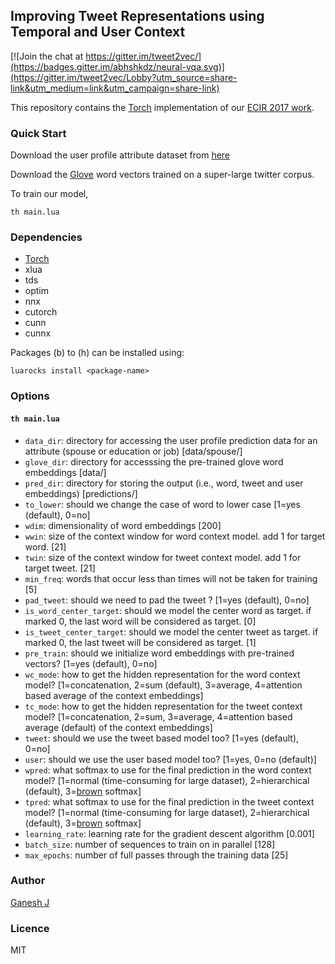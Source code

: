 ## Improving Tweet Representations using Temporal and User Context

[![Join the chat at https://gitter.im/tweet2vec/](https://badges.gitter.im/abhshkdz/neural-vqa.svg)](https://gitter.im/tweet2vec/Lobby?utm_source=share-link&utm_medium=link&utm_campaign=share-link)

This repository contains the [Torch](http://torch.ch/) implementation of our [ECIR 2017 work](https://arxiv.org/abs/1612.06062). 

### Quick Start
Download the user profile attribute dataset from [here](http://cs.stanford.edu/~bdlijiwei/ACL_profile_full_data.zip)

Download the [Glove](http://nlp.stanford.edu/data/glove.twitter.27B.zip) word vectors trained on a super-large twitter corpus.

To train our model,

```
th main.lua
```

### Dependencies
* [Torch](http://torch.ch/)
* xlua
* tds
* optim
* nnx
* cutorch
* cunn
* cunnx

Packages (b) to (h) can be installed using:
```
luarocks install <package-name>
```

### Options

#### `th main.lua`

* `data_dir`: directory for accessing the user profile prediction data for an attribute (spouse or education or job) [data/spouse/]
* `glove_dir`: directory for accesssing the pre-trained glove word embeddings [data/]
* `pred_dir`: directory for storing the output (i.e., word, tweet and user embeddings) [predictions/]
* `to_lower`: should we change the case of word to lower case [1=yes (default), 0=no]
* `wdim`: dimensionality of word embeddings [200]
* `wwin`: size of the context window for word context model. add 1 for target word. [21]
* `twin`: size of the context window for tweet context model. add 1 for target tweet. [21]
* `min_freq`: words that occur less than <int> times will not be taken for training [5]
* `pad_tweet`: should we need to pad the tweet ? [1=yes (default), 0=no]
* `is_word_center_target`: should we model the center word as target. if marked 0, the last word will be considered as target. [0]
* `is_tweet_center_target`: should we model the center tweet as target. if marked 0, the last tweet will be considered as target. [1]
* `pre_train`: should we initialize word embeddings with pre-trained vectors? [1=yes (default), 0=no]
* `wc_mode`: how to get the hidden representation for the word context model? [1=concatenation, 2=sum (default), 3=average, 4=attention based average of the context embeddings]
* `tc_mode`: how to get the hidden representation for the tweet context model? [1=concatenation, 2=sum, 3=average, 4=attention based average (default) of the context embeddings]
* `tweet`: should we use the tweet based model too? [1=yes (default), 0=no]
* `user`: should we use the user based model too? [1=yes, 0=no (default)]
* `wpred`: what softmax to use for the final prediction in the word context model? [1=normal (time-consuming for large dataset), 2=hierarchical (default), 3=[brown](https://github.com/yoonkim/lstm-char-cnn) softmax]
* `tpred`: what softmax to use for the final prediction in the tweet context model? [1=normal (time-consuming for large dataset), 2=hierarchical (default), 3=[brown](https://github.com/yoonkim/lstm-char-cnn) softmax]
* `learning_rate`: learning rate for the gradient descent algorithm [0.001]
* `batch_size`: number of sequences to train on in parallel [128]
* `max_epochs`: number of full passes through the training data [25]

### Author
[Ganesh J](https://researchweb.iiit.ac.in/~ganesh.j/)

### Licence
MIT